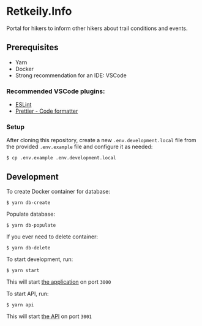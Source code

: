 # Retkeily.Info

Portal for hikers to inform other hikers about trail conditions and events.

## Prerequisites

- Yarn
- Docker
- Strong recommendation for an IDE: VSCode

### Recommended VSCode plugins:

- [ESLint](https://marketplace.visualstudio.com/items?itemName=dbaeumer.vscode-eslint)
- [Prettier - Code formatter](https://marketplace.visualstudio.com/items?itemName=esbenp.prettier-vscode)

### Setup

After cloning this repository, create a new `.env.development.local` file from the provided `.env.example` file and configure it as needed:

```
$ cp .env.example .env.development.local
```

## Development

To create Docker container for database:

```
$ yarn db-create
```

Populate database:

```
$ yarn db-populate
```

If you ever need to delete container:

```
$ yarn db-delete
```

To start development, run:

```
$ yarn start
```

This will start [the application](http://localhost:3000) on port `3000`

To start API, run:

```
$ yarn api
```

This will start [the API](http://localhost:3001) on port `3001`
